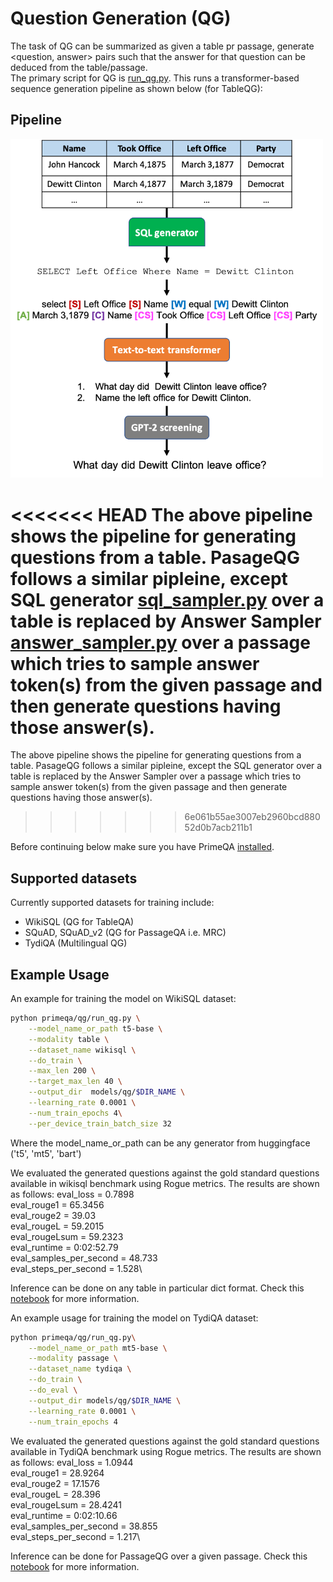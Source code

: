 # Question Generation (QG)
The task of QG can be summarized as given a table pr passage, generate <question, answer> pairs such that the answer for that question can be deduced from the table/passage.  
The primary script for QG is [run_qg.py](./run_qg.py).  This runs a transformer-based sequence generation pipeline as shown below (for TableQG):
## Pipeline
<img src="../../docs/img/tableqg_pipeline.png" width="500" class="center">

<<<<<<< HEAD
The above pipeline shows the pipeline for generating questions from a table. PasageQG follows a similar pipleine, except SQL generator [sql_sampler.py](./models/table_qg/sql_sampler.py) over a table is replaced by Answer Sampler [answer_sampler.py](./models/passage_qg/answer_sampler.py) over a passage which tries to sample answer token(s) from the given passage and then generate questions having those answer(s). 
=======
The above pipeline shows the pipeline for generating questions from a table. PasageQG follows a similar pipleine, except the SQL generator over a table is replaced by the Answer Sampler over a passage which tries to sample answer token(s) from the given passage and then generate questions having those answer(s). 
>>>>>>> 6e061b55ae3007eb2960bcd88052d0b7acb211b1

Before continuing below make sure you have PrimeQA [installed](../../README.md#Installation).

## Supported datasets
Currently supported datasets for training include:
- WikiSQL (QG for TableQA)
- SQuAD, SQuAD_v2 (QG for PassageQA i.e. MRC)
- TydiQA (Multilingual QG)

## Example Usage
An example for training the model on WikiSQL dataset:

```bash
python primeqa/qg/run_qg.py \
    --model_name_or_path t5-base \
    --modality table \
    --dataset_name wikisql \
    --do_train \
    --max_len 200 \
    --target_max_len 40 \
    --output_dir  models/qg/$DIR_NAME \
    --learning_rate 0.0001 \
    --num_train_epochs 4\
    --per_device_train_batch_size 32
```
Where the model_name_or_path can be any generator from huggingface ('t5', 'mt5', 'bart')

We evaluated the generated questions against the gold standard questions available in wikisql benchmark using Rogue metrics. The results are shown as follows:
    eval_loss               =     0.7898\
    eval_rouge1             =    65.3456\
    eval_rouge2             =      39.03\
    eval_rougeL             =    59.2015\
    eval_rougeLsum          =    59.2323\
    eval_runtime            = 0:02:52.79\
    eval_samples_per_second =     48.733\
    eval_steps_per_second   =      1.528\

Inference can be done on any table in particular dict format. Check this [notebook](../../notebooks/qg/tableqg_inference.ipynb) for more information.



An example usage for training the model on TydiQA dataset:

```bash
python primeqa/qg/run_qg.py\
    --model_name_or_path mt5-base \
    --modality passage \
    --dataset_name tydiqa \
    --do_train \
    --do_eval \
    --output_dir models/qg/$DIR_NAME \
    --learning_rate 0.0001 \
    --num_train_epochs 4
```

We evaluated the generated questions against the gold standard questions available in TydiQA benchmark using Rogue metrics. The results are shown as follows:
    eval_loss               =     1.0944\
    eval_rouge1             =    28.9264\
    eval_rouge2             =    17.1576\
    eval_rougeL             =     28.396\
    eval_rougeLsum          =    28.4241\
    eval_runtime            = 0:02:10.66\
    eval_samples_per_second =     38.855\
    eval_steps_per_second   =      1.217\

Inference can be done for PassageQG over a given passage. Check this [notebook](../../notebooks/qg/passage_qg_inference.ipynb) for more information.
